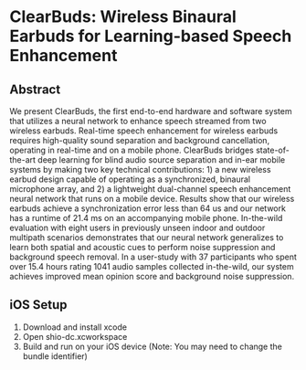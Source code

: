 # ClearBuds: Wireless Binaural Earbuds for Learning-based Speech Enhancement

## Abstract
We present ClearBuds, the first  end-to-end hardware and software system that utilizes a neural network to enhance speech streamed from two wireless earbuds. Real-time speech enhancement for wireless earbuds  requires high-quality sound separation and background  cancellation, operating in real-time and on a mobile phone.  ClearBuds bridges state-of-the-art deep learning for blind audio source separation and in-ear mobile systems by making two key technical  contributions: 1) a new wireless earbud design capable of operating as a synchronized, binaural microphone array, and 2) a lightweight dual-channel speech enhancement neural network that runs on a mobile device. Results show that our wireless earbuds  achieve a  synchronization error less than 64 us and
our network has a runtime of 21.4 ms on an accompanying mobile phone. In-the-wild evaluation with eight users in  previously unseen indoor and outdoor multipath scenarios demonstrates that our neural network generalizes to learn both spatial and acoustic cues to  perform noise suppression and background speech removal. In a  user-study with 37 participants  who spent over 15.4  hours rating  1041   audio samples collected in-the-wild, our system achieves improved mean opinion score and background   noise  suppression.

## iOS Setup
1. Download and install xcode
2. Open shio-dc.xcworkspace
3. Build and run on your iOS device (Note: You may need to change the bundle identifier)
